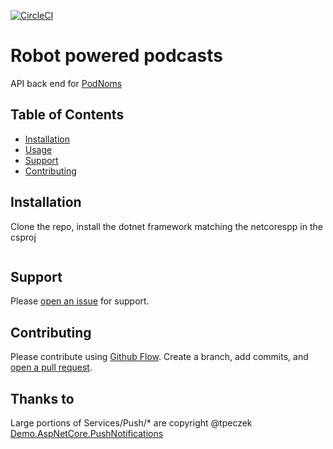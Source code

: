 [![CircleCI](https://circleci.com/gh/podnoms/podnoms-api/tree/master.svg?style=svg)](https://circleci.com/gh/podnoms/podnoms-api/tree/master)

# Robot powered podcasts

API back end for [PodNoms](https://podnoms.com)

## Table of Contents

- [Installation](#installation)
- [Usage](#usage)
- [Support](#support)
- [Contributing](#contributing)

## Installation

Clone the repo, install the dotnet framework matching the netcorespp<v> in the csproj

```dotnet watch run
```

## Support

Please [open an issue](https://github.com/podnoms/podnoms-api/issues/new) for support.

## Contributing

Please contribute using [Github Flow](https://guides.github.com/introduction/flow/). Create a branch, add commits, and [open a pull request](https://github.com/fraction/readme-boilerplate/compare/).

## Thanks to
Large portions of Services/Push/* are copyright @tpeczek  
[Demo.AspNetCore.PushNotifications](https://github.com/tpeczek/Demo.AspNetCore.PushNotifications)

